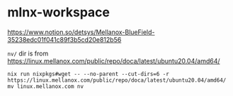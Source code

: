 # mlnx-workspace

https://www.notion.so/detsys/Mellanox-BlueField-35238edc01f041c89f3b5cd20e812b56

`nv/` dir is from https://linux.mellanox.com/public/repo/doca/latest/ubuntu20.04/amd64/

```
nix run nixpkgs#wget -- --no-parent --cut-dirs=6 -r https://linux.mellanox.com/public/repo/doca/latest/ubuntu20.04/amd64/
mv linux.mellanox.com nv
```
